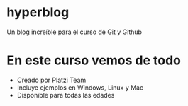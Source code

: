 # hyperblog
Un blog increíble para el curso de Git y Github


# En este curso vemos de todo

* Creado por Platzi Team 
* Incluye ejemplos en Windows, Linux y Mac
* Disponible para todas las edades